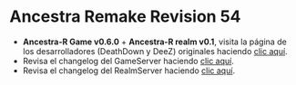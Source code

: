 # Ancestra Remake Revision 54

* <b>Ancestra-R Game v0.6.0</b> + <b>Ancestra-R realm v0.1</b>, visita la página de los desarrolladores (DeathDown y DeeZ) originales haciendo [clic aquí](https://sourceforge.net/projects/ancestrar/).
* Revisa el changelog del GameServer haciendo [clic aquí](https://github.com/RSPAWN/Ancestra-Remake-Revision-54/blob/master/Changelog%20-%20Game.txt).
* Revisa el changelog del RealmServer haciendo [clic aquí](https://github.com/RSPAWN/Ancestra-Remake-Revision-54/blob/master/Changelog%20-%20Realm.txt).
